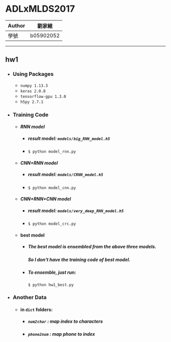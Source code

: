 # ADLxMLDS2017

|Author|劉家維
|---|---
|學號|b05902052

***

## hw1
* ### Using Packages
    * `numpy 1.13.3`
    * `keras 2.0.8`
    * `tensorflow-gpu 1.3.0`
    * `h5py 2.7.1`
    
* ### Training Code
    * #### *RNN model*
        * ##### result model: `models/big_RNN_model.h5`
        * `$ python model_rnn.py`

    * #### *CNN+RNN model*
        * ##### result model: `models/CRNN_model.h5`
        * `$ python model_cnn.py`
    
    * #### *CNN+RNN+CNN model*
        * ##### result model: `models/very_deep_RNN_model.h5`
        * `$ python model_crc.py`
    
    * #### best model
        * ##### The best model is ensembled from the above three models.
          ##### So I don't have the training code of best model.
        * ##### To ensemble, just run:
          `$ python hw1_best.py`
* ### Another Data
    * #### in `dict` folders:
        * ##### `num2char` : map index to characters
        * ##### `phone2num` : map phone to index
